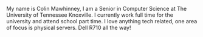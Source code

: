 My name is Colin Mawhinney, I am a Senior in Computer Science at The University of Tennessee Knoxville. I currently work full time for the university and attend school part time. I love anything tech related, one area of focus is physical servers. Dell R710 all the way! 
